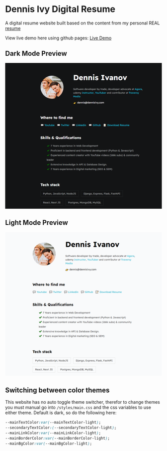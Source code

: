 # Dennis Ivy Digital Resume

A digital resume website built based on the content from my personal REAL [resume](./assets/resume.pdf) 

View live demo here using github pages: [Live Demo](https://parthkalkar.github.io/digital-resume/)

## Dark Mode Preview

<img src="assets\images\dark mode preview.PNG">

## Light Mode Preview

<img src="assets\images\light mode preview.PNG">

## Switching between color themes

This website has no auto toggle theme switcher, therefor to change themes you must manual go into `/styles/main.css` and the css variables to use either theme. Default is dark, so do the following here:

```css
--mainTextColor:var(--mainTextColor-light); 
--secondaryTextColor:(--secondaryTextColor-light);
--mainLinkColor:var(--mainLinkColor-light);
--mainBorderColor:var(--mainBorderColor-light);
--mainBgColor:var(--mainBgColor-light);
```